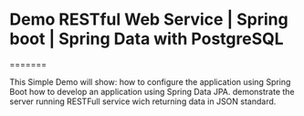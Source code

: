 # Demo RESTful Web Service | Spring boot | Spring Data with PostgreSQL
=======

This Simple Demo will show:
how to configure the application using Spring Boot
how to develop an application using Spring Data JPA. 
demonstrate the server running RESTFull service wich returning data in JSON standard.
